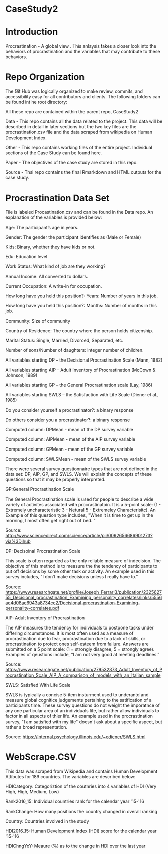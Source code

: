 # CaseStudy2

# Introduction 

Procrastination - A global view . This anlaysis takes a closer look into the behaviors of procrastination and the variables that may contribute to these behaviors. 

# Repo Organization 

The Git Hub was logically organized to make review, commits, and accessibility easy for all contributors and clients. The following folders can be found int he root directory: 

All these repo are contained within the parent repo, CaseStudy2

Data - This repo contains all the data related to the project. This data will be described in detail in later sections but the two key files are the procrastination.csv file and the data scraped from wikipedia on Human Development Index.

Other - This repo contains working files of the entire project. Individual sections of the Case Study can be found here. 

Paper - The objectives of the case study are stored in this repo. 

Source - Thsi repo contains the final Rmarkdown and HTML outputs for the case study.

# Procrastination Data Set 

File is labeled Procastination.csv and can be found in the Data repo. An explanation of the variables is provided below:

Age: The participant’s age in years.

Gender: The gender the participant identifies as (Male or Female)

Kids: Binary, whether they have kids or not.

Edu: Education level

Work Status: What kind of job are they working?

Annual Income: All converted to dollars.

Current Occupation: A write-in for occupation.

How long have you held this position?: Years: Number of years in this job.

How long have you held this position?: Months: Number of months in this job.

Community: Size of community

Country of Residence: The country where the person holds citizenship.

Marital Status: Single, Married, Divorced, Separated, etc.

Number of sons/Number of daughters: integer number of children.

All variables starting DP – the Decisional Procrastination Scale (Mann, 1982)

All variables starting AIP – Adult Inventory of Procrastination (McCown & Johnson, 1989)

All variables starting GP – the General Procrastination scale (Lay, 1986)

All variables starting SWLS – the Satisfaction with Life Scale (Diener et al., 1985)

Do you consider yourself a procrastinator?: a binary response

Do others consider you a procrastinator?: a binary response

Computed column: DPMean - mean of the DP survey variable

Computed column: AIPMean - mean of the AIP survey variable

Computed column: GPMean - mean of the GP survey variable

Computed column: SWLSMean - mean of the SWLS survey variable


There were several survey questionnaire types that are not defined in the data set: DP, AIP, GP, and SWLS. We will explain the concepts of these questions so that it may be properly interpreted. 

GP:General Procrastination Scale

The General Procrastination scale is used for people to describe a wide variety of activites associated with procrastinatoin. It is a 5-point scale: (1 - Extremely uncharacteristic 3 - Netural 5 - Extremeley Characterisitc). An Example of this question type includes, "When it is time to get up in the morning, I most often get right out of bed. "

Source: http://www.sciencedirect.com/science/article/pii/0092656686901273?via%3Dihub

DP: Decisoinal Procrastination Scale 

This scale is often regarded as the only reliable measure of indecision. The objective of this method is to measure the the tendency of participants to put off decisions by some other task or activity. An example used in this survey includes, "I don’t make decisions unless I really have to."

Source: https://www.researchgate.net/profile/Joseph_Ferrari3/publication/232562755_Decisional_procrastination_Examining_personality_correlates/links/5556ae4d08ae6943a8734cc2/Decisional-procrastination-Examining-personality-correlates.pdf

AIP: Adult Inventory of Procrastination 

The AIP measures the tendency for individuals to postpone tasks under differing circumstances. It is most often used as a measure of procrastination due to fear, procrastination due to a lack of skills, or procrastination to protect ones self-esteem from failure. Answers are submitted on a 5 point scale: (1 = strongly disagree; 5 = strongly agree). Examples of qeustions include, “I am not very good at meeting deadlines.”

Source: https://www.researchgate.net/publication/279532373_Adult_Inventory_of_Procrastination_Scale_AIP_A_comparison_of_models_with_an_Italian_sample


SWLS: Satisfied With Life Scale 

SWLS is typically a concise 5-item insturment used to underantd and measure global cognitice judgements pertaining to the satification of a participants time. These survey questions do not weight the imporatnce of any one particular area of an individuals life, but rather allow individuals to factor in all aspects of thier life. An example used in the procrastination survey, "I am satisfied with my life" doesn't ask about a specific aspect, but rather a broad representation. 

Source: https://internal.psychology.illinois.edu/~ediener/SWLS.html

# WebScrape.CSV

This data was scraped from Wikipedia and contains Human Development Attibutes for 189 countries. The variables are described below: 

HDICategory: Categoriztion of the coutnries into 4 variables of HDI (Very High, High, Medium, Low)

Rank2016_15: Individual countries rank for the calendar year '15-'16

RankChange: How many positions the country changed in overall ranking 

Country: Countries involved in the study 

HDI2016_15: Human Development Index (HDI) score for the calendar year '15-'16

HDIChngYoY: Meaure (%) as to the change in HDI over the last year
